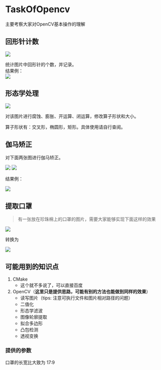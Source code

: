 # TaskOfOpencv

主要考察大家对OpenCV基本操作的理解

## 回形针计数

![](https://images.null-qwerty.top/phoenix/count.png)

统计图片中回形针的个数，并记录。  
结果例：  
![](https://images.null-qwerty.top/phoenix/count_res.png)

## 形态学处理

![](https://images.null-qwerty.top/phoenix/形态学处理.png)

对该图片进行腐蚀、膨胀、开运算、闭运算，修改算子形状和大小。

算子形状有：交叉形，椭圆形，矩形。具体使用请自行查阅。

## 伽马矫正 

对下面两张图进行伽马矫正。

![](https://images.null-qwerty.top/phoenix/伽马校正-1.png)
![](https://images.null-qwerty.top/phoenix/伽马矫正-2.jpg)

结果例：

![](https://images.null-qwerty.top/phoenix/伽马矫正.png)

## 提取口罩
> 有一张放在珍珠棉上的口罩的图片，需要大家能够实现下面这样的效果

![](./img/src.jpg)

转换为

![](https://images.null-qwerty.top/phoenix/mask_result.jpg)
## 可能用到的知识点
1. CMake
   + 这个就不多说了，可以直接百度
2. OpenCV（**这里只是提供思路，可能有别的方法也能做到同样的效果**）
   + 读写图片（tips: 注意可执行文件和图片相对路径的问题）
   + 二值化
   + 形态学滤波
   + 图像轮廓提取
   + 拟合多边形
   + 凸包检测
   + 透视变换

### 提供的参数
口罩的长宽比大致为 17:9

